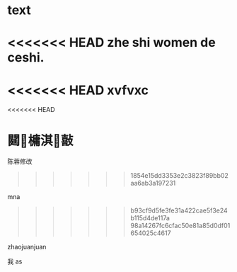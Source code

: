 # text
<<<<<<< HEAD
zhe shi women de ceshi.
=======
<<<<<<< HEAD
xvfvxc
=======

<<<<<<< HEAD


閮槦淇敼
=======
陈蓉修改
>>>>>>> 1854e15dd3353e2c3823f89bb02aa6ab3a197231


mna
>>>>>>> b93cf9d5fe3fe31a422cae5f3e24b115d4de117a
>>>>>>> 98a14267fc6cfac50e81a85d0df01654025c4617

zhaojuanjuan

我 as


